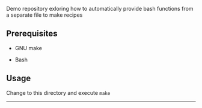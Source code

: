 Demo repository exloring how to automatically provide bash functions from a separate file to make recipes   

## Prerequisites

- GNU make

- Bash

## Usage

Change to this directory and execute `make` 

--- 

